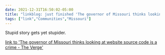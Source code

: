 ```yaml
---
date: 2021-12-31T16:50:02-05:00
title: "linkblog: just finished 'The governor of Missouri thinks looking at website source code is a crime - The Verge'"
tags: ["link","Communities","Missouri"]
---
```

Stupid story gets yet stupider.
 
[link to 'The governor of Missouri thinks looking at website source code is a crime - The Verge'](https://www.theverge.com/2021/12/31/22861188/missouri-governor-mike-parson-hack-website-source-code)
